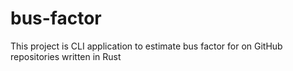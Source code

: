 # bus-factor
This project is CLI application to estimate bus factor for on GitHub repositories written in Rust
